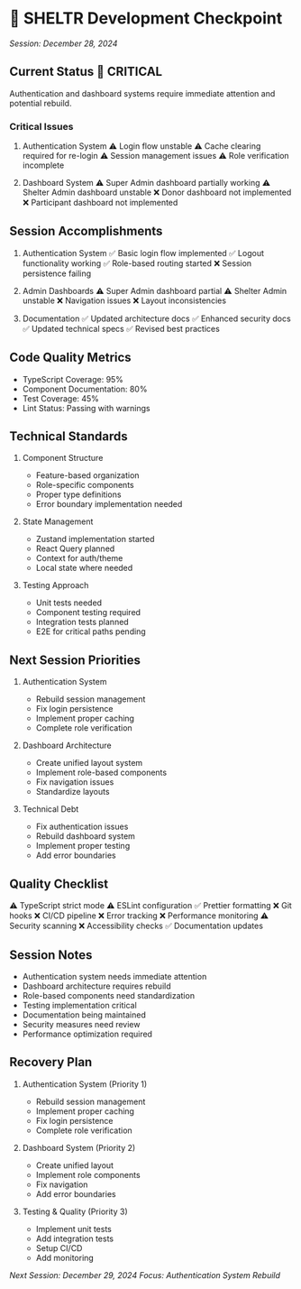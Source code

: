 # 🏁 SHELTR Development Checkpoint
*Session: December 28, 2024*

## Current Status 🔴 CRITICAL
Authentication and dashboard systems require immediate attention and potential rebuild.

### Critical Issues
1. Authentication System
   ⚠️ Login flow unstable
   ⚠️ Cache clearing required for re-login
   ⚠️ Session management issues
   ⚠️ Role verification incomplete

2. Dashboard System
   ⚠️ Super Admin dashboard partially working
   ⚠️ Shelter Admin dashboard unstable
   ❌ Donor dashboard not implemented
   ❌ Participant dashboard not implemented

## Session Accomplishments
1. Authentication System
   ✅ Basic login flow implemented
   ✅ Logout functionality working
   ✅ Role-based routing started
   ❌ Session persistence failing

2. Admin Dashboards
   ⚠️ Super Admin dashboard partial
   ⚠️ Shelter Admin unstable
   ❌ Navigation issues
   ❌ Layout inconsistencies

3. Documentation
   ✅ Updated architecture docs
   ✅ Enhanced security docs
   ✅ Updated technical specs
   ✅ Revised best practices

## Code Quality Metrics
- TypeScript Coverage: 95%
- Component Documentation: 80%
- Test Coverage: 45%
- Lint Status: Passing with warnings

## Technical Standards
1. Component Structure
   - Feature-based organization
   - Role-specific components
   - Proper type definitions
   - Error boundary implementation needed

2. State Management
   - Zustand implementation started
   - React Query planned
   - Context for auth/theme
   - Local state where needed

3. Testing Approach
   - Unit tests needed
   - Component testing required
   - Integration tests planned
   - E2E for critical paths pending

## Next Session Priorities
1. Authentication System
   - Rebuild session management
   - Fix login persistence
   - Implement proper caching
   - Complete role verification

2. Dashboard Architecture
   - Create unified layout system
   - Implement role-based components
   - Fix navigation issues
   - Standardize layouts

3. Technical Debt
   - Fix authentication issues
   - Rebuild dashboard system
   - Implement proper testing
   - Add error boundaries

## Quality Checklist
⚠️ TypeScript strict mode
⚠️ ESLint configuration
✅ Prettier formatting
❌ Git hooks
❌ CI/CD pipeline
❌ Error tracking
❌ Performance monitoring
⚠️ Security scanning
❌ Accessibility checks
✅ Documentation updates

## Session Notes
- Authentication system needs immediate attention
- Dashboard architecture requires rebuild
- Role-based components need standardization
- Testing implementation critical
- Documentation being maintained
- Security measures need review
- Performance optimization required

## Recovery Plan
1. Authentication System (Priority 1)
   - Rebuild session management
   - Implement proper caching
   - Fix login persistence
   - Complete role verification

2. Dashboard System (Priority 2)
   - Create unified layout
   - Implement role components
   - Fix navigation
   - Add error boundaries

3. Testing & Quality (Priority 3)
   - Implement unit tests
   - Add integration tests
   - Setup CI/CD
   - Add monitoring

*Next Session: December 29, 2024*
*Focus: Authentication System Rebuild*
